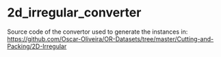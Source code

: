 # 2d_irregular_converter

Source code of the convertor used to generate the instances in:
https://github.com/Oscar-Oliveira/OR-Datasets/tree/master/Cutting-and-Packing/2D-Irregular
